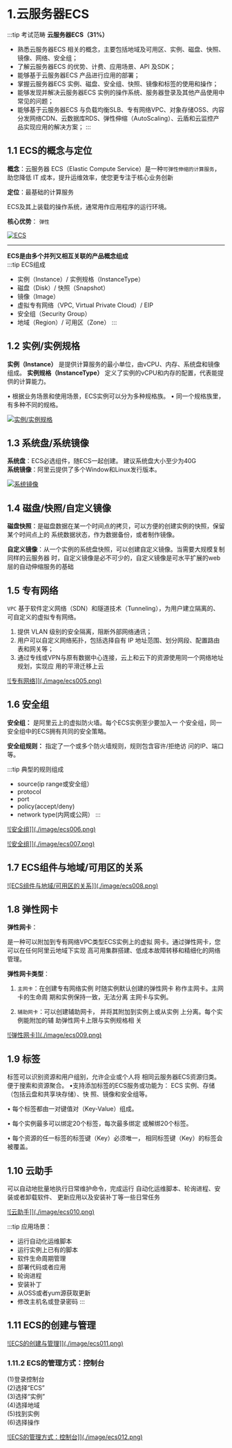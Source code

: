# 1.云服务器ECS

:::tip 考试范畴
**云服务器ECS（31%）**

- 熟悉云服务器ECS 相关的概念，主要包括地域及可用区、实例、磁盘、快照、镜像、网络、安全组；
- 了解云服务器ECS 的优势、计费、应用场景、API 及SDK；
- 能够基于云服务器ECS 产品进行应用的部署；
- 掌握云服务器ECS 实例、磁盘、安全组、快照、镜像和标签的使用和操作；
- 能够发现并解决云服务器ECS 实例的操作系统、服务器登录及其他产品使用中常见的问题；
- 能够基于云服务器ECS 与负载均衡SLB、专有网络VPC、对象存储OSS、内容分发网络CDN、云数据库RDS、弹性伸缩（AutoScaling）、云盾和云监控产品实现应用的解决方案；
:::

## 1.1 ECS的概念与定位

**概念**：云服务器 ECS（Elastic Compute Service）是一种`可弹性伸缩的计算服务`，助您降低 IT 成本，提升运维效率，使您更专注于核心业务创新

**定位**：最基础的计算服务

ECS及其上装载的操作系统，通常用作应用程序的运行环境。

**核心优势**： `弹性`

<a data-fancybox title="ECS" href="./image/ecs001.png">![ECS](./image/ecs001.png)</a>

--------------------------------------

**ECS是由多个并列又相互关联的产品概念组成**  
:::tip  ECS组成  
- 实例（Instance）/ 实例规格（InstanceType）
- 磁盘（Disk）/ 快照（Snapshot）
- 镜像（Image）
- 虚拟专有网络（VPC, Virtual Private Cloud）/ EIP
- 安全组（Security Group）
- 地域（Region）/ 可用区（Zone）
:::

## 1.2 实例/实例规格

**实例（Instance）** 是提供计算服务的最小单位，由vCPU、内存、系统盘和镜像组成。
**实例规格（InstanceType）** 定义了实例的vCPU和内存的配置，代表能提供的计算能力。

• 根据业务场景和使用场景，ECS实例可以分为多种规格族。 
• 同一个规格族里，有多种不同的规格。

<a data-fancybox title="实例/实例规格" href="./image/ecs002.png">![实例/实例规格](./image/ecs002.png)</a>


## 1.3 系统盘/系统镜像

**系统盘**：ECS必选组件，随ECS一起创建。 建议系统盘大小至少为40G  
**系统镜像**：阿里云提供了多个Window和Linux发行版本。

<a data-fancybox title="系统镜像" href="./image/ecs003.png">![系统镜像](./image/ecs003.png)</a>

## 1.4 磁盘/快照/自定义镜像

**磁盘快照**：是磁盘数据在某一个时间点的拷贝，可以方便的创建实例的快照，保留某个时间点上的
系统数据状态，作为数据备份，或者制作镜像。

**自定义镜像**：从一个实例的系统盘快照，可以创建自定义镜像。当需要大规模复制同样的云服务器
时，自定义镜像是必不可少的，自定义镜像是可水平扩展的web层的自动伸缩服务的基础

## 1.5 专有网络

`VPC` 基于软件定义网络（SDN）和隧道技术（Tunneling），为用户建立隔离的、可自定义的虚拟专有网络。

1. 提供 VLAN 级别的安全隔离，阻断外部网络通讯；
2. 用户可以自定义网络拓扑，包括选择自有 IP 地址范围、划分网段、配置路由表和网关等；
3. 通过专线或VPN与原有数据中心连接，云上和云下的资源使用同一个网络地址规划，实现应
用的平滑迁移上云

<a data-fancybox title="专有网络" href="./image/ecs005.png">![专有网络]](./image/ecs005.png)</a>

## 1.6 安全组

**安全组：**
是阿里云上的虚拟防火墙。每个ECS实例至少要加入一
个安全组，同一安全组中的ECS拥有共同的安全策略。

**安全组规则：**
指定了一个或多个防火墙规则，规则包含容许/拒绝访
问的IP、端口等。

:::tip 典型的规则组成
-  source(ip range或安全组）
-  protocol
-  port
-  policy(accept/deny)
-  network type(内网或公网）
:::

<a data-fancybox title="安全组" href="./image/ecs006.png">![安全组]](./image/ecs006.png)</a>


<a data-fancybox title="安全组" href="./image/ecs007.png">![安全组]](./image/ecs007.png)</a>


## 1.7 ECS组件与地域/可用区的关系

<a data-fancybox title="ECS组件与地域/可用区的关系" href="./image/ecs008.png">![ECS组件与地域/可用区的关系]](./image/ecs008.png)</a>

## 1.8 弹性网卡

**弹性网卡**：

是一种可以附加到专有网络VPC类型ECS实例上的虚拟
网卡。通过弹性网卡，您可以在任何阿里云地域下实现
高可用集群搭建、低成本故障转移和精细化的网络管理。

**弹性网卡类型**：

1. `主网卡`：在创建专有网络实例
时随实例默认创建的弹性网卡
称作主网卡。主网卡的生命周
期和实例保持一致，无法分离
主网卡与实例。

2. `辅助网卡`：可以创建辅助网卡，
并将其附加到实例上或从实例
上分离。每个实例能附加的辅
助弹性网卡上限与实例规格相
关

<a data-fancybox title="弹性网卡" href="./image/ecs009.png">![弹性网卡]](./image/ecs009.png)</a>


## 1.9 标签

标签可以识别资源和用户组别，允许企业或个人将
相同云服务器ECS资源归类。便于搜索和资源聚合。 •支持添加标签的ECS服务或功能为：
ECS 实例、存储（包括云盘和共享块存储）、快
照、镜像和安全组等。

• 每个标签都由一对键值对（Key-Value）组成。

• 每个实例最多可以绑定20个标签，每次最多绑定
或解绑20个标签。  

• 每个资源的任一标签的标签键（Key）必须唯一，
相同标签键（Key）的标签会被覆盖。  

## 1.10  云助手

可以自动地批量地执行日常维护命令，完成运行
自动化运维脚本、轮询进程、安装或者卸载软件、
更新应用以及安装补丁等一些日常任务

<a data-fancybox title="云助手" href="./image/ecs010.png">![云助手]](./image/ecs010.png)</a>

:::tip 应用场景：
- 运行自动化运维脚本
- 运行实例上已有的脚本
- 软件生命周期管理
- 部署代码或者应用
- 轮询进程
- 安装补丁
- 从OSS或者yum源获取更新
- 修改主机名或登录密码
:::

## 1.11  ECS的创建与管理

<a data-fancybox title="ECS的创建与管理" href="./image/ecs011.png">![ECS的创建与管理]](./image/ecs011.png)</a>

### 1.11.2 ECS的管理方式：控制台
(1)登录控制台  
(2)选择“ECS”  
(3)选择“实例”   
(4)选择地域   
(5)找到实例   
(6)选择操作  

<a data-fancybox title="ECS的管理方式：控制台" href="./image/ecs012.png">![ECS的管理方式：控制台]](./image/ecs012.png)</a>
